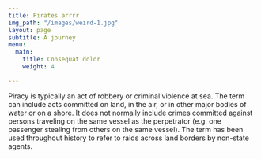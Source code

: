 ```yaml
---
title: Pirates arrrr
img_path: "/images/weird-1.jpg"
layout: page
subtitle: A journey
menu:
  main:
    title: Consequat dolor
    weight: 4

---
```

Piracy is typically an act of robbery or criminal violence at sea. The term can include acts committed on land, in the air, or in other major bodies of water or on a shore. It does not normally include crimes committed against persons traveling on the same vessel as the perpetrator (e.g. one passenger stealing from others on the same vessel). The term has been used throughout history to refer to raids across land borders by non-state agents.